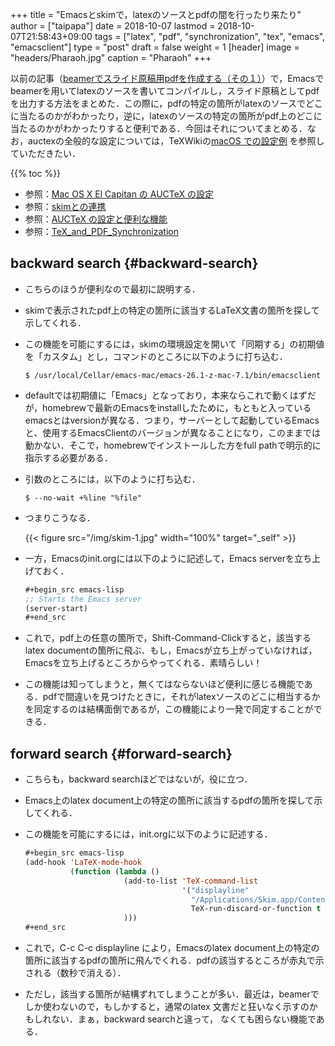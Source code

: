 +++
title = "Emacsとskimで，latexのソースとpdfの間を行ったり来たり"
author = ["taipapa"]
date = 2018-10-07
lastmod = 2018-10-07T21:58:43+09:00
tags = ["latex", "pdf", "synchronization", "tex", "emacs", "emacsclient"]
type = "post"
draft = false
weight = 1
[header]
  image = "headers/Pharaoh.jpg"
  caption = "Pharaoh"
+++

以前の記事（[beamerでスライド原稿用pdfを作成する（その１）](../beamer)）で，Emacsでbeamerを用いてlatexのソースを書いてコンパイルし，スライド原稿としてpdfを出力する方法をまとめた．この際に，pdfの特定の箇所がlatexのソースでどこに当たるのかがわかったり，逆に，latexのソースの特定の箇所がpdf上のどこに当たるのかがわかったりすると便利である．今回はそれについてまとめる．なお，auctexの全般的な設定については，TeXWikiの[macOS での設定例](https://texwiki.texjp.org/?AUCTeX#h32722ec) を参照していただきたい．

{{% toc %}}

-   参照：[Mac OS X El Capitan の AUCTeX の設定](https://ryogan.org/blog/2015/12/30/mac-os-x-el-capitan-の-auctex-の設定/)
-   参照：[skimとの連携](https://texwiki.texjp.org/?Emacs#e9c08b3d)
-   参照：[AUCTeX の設定と便利な機能](https://skalldan.wordpress.com/2011/07/20/auctex-の設定と便利な機能/)
-   参照：[TeX\_and\_PDF\_Synchronization](https://sourceforge.net/p/skim-app/wiki/TeX%5Fand%5FPDF%5FSynchronization/)


## backward search {#backward-search}

-   こちらのほうが便利なので最初に説明する．
-   skimで表示されたpdf上の特定の箇所に該当するLaTeX文書の箇所を探して示してくれる．
-   この機能を可能にするには，skimの環境設定を開いて「同期する」の初期値を「カスタム」とし，コマンドのところに以下のように打ち込む．

    ```shell
    $ /usr/local/Cellar/emacs-mac/emacs-26.1-z-mac-7.1/bin/emacsclient
    ```
-   defaultでは初期値に「Emacs」となっており，本来ならこれで動くはずだが，homebrewで最新のEmacsをinstallしたために，もともと入っているemacsとはversionが異なる．つまり，サーバーとして起動しているEmacsと、使用するEmacsClientのバージョンが異なることになり，このままでは動かない．そこで，homebrewでインストールした方をfull pathで明示的に指示する必要がある．
-   引数のところには，以下のように打ち込む．

    ```shell
    $ --no-wait +%line "%file"
    ```
-   つまりこうなる．

    {{< figure src="/img/skim-1.jpg" width="100%" target="_self" >}}
-   一方，Emacsのinit.orgには以下のように記述して，Emacs serverを立ち上げておく．

    ```lisp
    #+begin_src emacs-lisp
    ;; Starts the Emacs server
    (server-start)
    #+end_src
    ```
-   これで，pdf上の任意の箇所で，Shift-Command-Clickすると，該当するlatex documentの箇所に飛ぶ．もし，Emacsが立ち上がっていなければ，Emacsを立ち上げるところからやってくれる．素晴らしい！
-   この機能は知ってしまうと，無くてはならないほど便利に感じる機能である．pdfで間違いを見つけたときに，それがlatexソースのどこに相当するかを同定するのは結構面倒であるが，この機能により一発で同定することができる．


## forward search {#forward-search}

-   こちらも，backward searchほどではないが，役に立つ．
-   Emacs上のlatex document上の特定の箇所に該当するpdfの箇所を探して示してくれる．
-   この機能を可能にするには，init.orgに以下のように記述する．

    ```lisp
    #+begin_src emacs-lisp
    (add-hook 'LaTeX-mode-hook
              (function (lambda ()
                          (add-to-list 'TeX-command-list
                                       '("displayline"
                                         "/Applications/Skim.app/Contents/SharedSupport/displayline %n %s.pdf \"%b\""
                                         TeX-run-discard-or-function t t :help "Forward search with Skim"))
                          )))
    #+end_src
    ```
-   これで，C-c C-c displayline により，Emacsのlatex document上の特定の箇所に該当するpdfの箇所に飛んでくれる．pdfの該当するところが赤丸で示される（数秒で消える）．
-   ただし，該当する箇所が結構ずれてしまうことが多い．最近は，beamerでしか使わないので，もしかすると，通常のlatex 文書だと狂いなく示すのかもしれない．まぁ，backward searchと違って， なくても困らない機能である．
